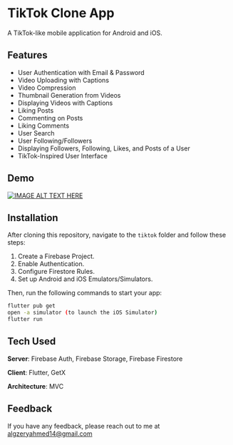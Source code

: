 # TikTok Clone App

A TikTok-like mobile application for Android and iOS.

## Features

- User Authentication with Email & Password
- Video Uploading with Captions
- Video Compression
- Thumbnail Generation from Videos
- Displaying Videos with Captions
- Liking Posts
- Commenting on Posts
- Liking Comments
- User Search
- User Following/Followers
- Displaying Followers, Following, Likes, and Posts of a User
- TikTok-Inspired User Interface

## Demo
[![IMAGE ALT TEXT HERE](https://img.youtube.com/vi/Wqc_izVETE0/0.jpg)](https://youtu.be/Wqc_izVETE0)
</p>

## Installation

After cloning this repository, navigate to the `tiktok` folder and follow these steps:

1. Create a Firebase Project.
2. Enable Authentication.
3. Configure Firestore Rules.
4. Set up Android and iOS Emulators/Simulators.

Then, run the following commands to start your app:

```bash
flutter pub get
open -a simulator (to launch the iOS Simulator)
flutter run
```
## Tech Used
**Server**: Firebase Auth, Firebase Storage, Firebase Firestore

**Client**: Flutter, GetX

**Architecture**: MVC
    
## Feedback

If you have any feedback, please reach out to me at algzeryahmed14@gmail.com
